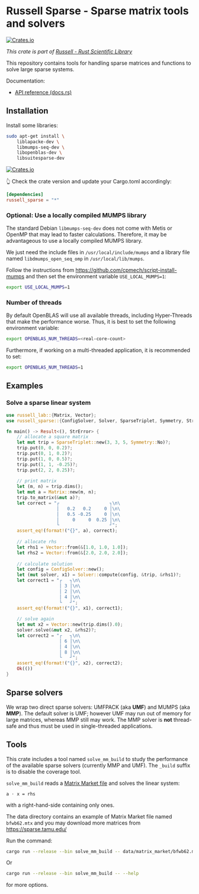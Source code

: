 # Russell Sparse - Sparse matrix tools and solvers

[![Crates.io](https://img.shields.io/crates/v/russell_sparse.svg)](https://crates.io/crates/russell_sparse)

_This crate is part of [Russell - Rust Scientific Library](https://github.com/cpmech/russell)_

This repository contains tools for handling sparse matrices and functions to solve large sparse systems.

Documentation:

- [API reference (docs.rs)](https://docs.rs/russell_sparse)

## Installation

Install some libraries:

```bash
sudo apt-get install \
    liblapacke-dev \
    libmumps-seq-dev \
    libopenblas-dev \
    libsuitesparse-dev
```

[![Crates.io](https://img.shields.io/crates/v/russell_sparse.svg)](https://crates.io/crates/russell_sparse)

👆 Check the crate version and update your Cargo.toml accordingly:

```toml
[dependencies]
russell_sparse = "*"
```

### Optional: Use a locally compiled MUMPS library

The standard Debian `libmumps-seq-dev` does not come with Metis or OpenMP that may lead to faster calculations. Therefore, it may be advantageous to use a locally compiled MUMPS library.

We just need the include files in `/usr/local/include/mumps` and a library file named `libdmumps_open_seq_omp` in `/usr/local/lib/mumps`.

Follow the instructions from https://github.com/cpmech/script-install-mumps and then set the environment variable `USE_LOCAL_MUMPS=1`:

```bash
export USE_LOCAL_MUMPS=1
```

### Number of threads

By default OpenBLAS will use all available threads, including Hyper-Threads that make the performance worse. Thus, it is best to set the following environment variable:

```bash
export OPENBLAS_NUM_THREADS=<real-core-count>
```

Furthermore, if working on a multi-threaded application, it is recommended to set:

```bash
export OPENBLAS_NUM_THREADS=1
```

## Examples

### Solve a sparse linear system

```rust
use russell_lab::{Matrix, Vector};
use russell_sparse::{ConfigSolver, Solver, SparseTriplet, Symmetry, StrError};

fn main() -> Result<(), StrError> {
    // allocate a square matrix
    let mut trip = SparseTriplet::new(3, 3, 5, Symmetry::No)?;
    trip.put(0, 0, 0.2)?;
    trip.put(0, 1, 0.2)?;
    trip.put(1, 0, 0.5)?;
    trip.put(1, 1, -0.25)?;
    trip.put(2, 2, 0.25)?;
    
    // print matrix
    let (m, n) = trip.dims();
    let mut a = Matrix::new(m, n);
    trip.to_matrix(&mut a)?;
    let correct = "┌                   ┐\n\
                   │   0.2   0.2     0 │\n\
                   │   0.5 -0.25     0 │\n\
                   │     0     0  0.25 │\n\
                   └                   ┘";
    assert_eq!(format!("{}", a), correct);
    
    // allocate rhs
    let rhs1 = Vector::from(&[1.0, 1.0, 1.0]);
    let rhs2 = Vector::from(&[2.0, 2.0, 2.0]);
    
    // calculate solution
    let config = ConfigSolver::new();
    let (mut solver, x1) = Solver::compute(config, &trip, &rhs1)?;
    let correct1 = "┌   ┐\n\
                    │ 3 │\n\
                    │ 2 │\n\
                    │ 4 │\n\
                    └   ┘";
    assert_eq!(format!("{}", x1), correct1);
    
    // solve again
    let mut x2 = Vector::new(trip.dims().0);
    solver.solve(&mut x2, &rhs2)?;
    let correct2 = "┌   ┐\n\
                    │ 6 │\n\
                    │ 4 │\n\
                    │ 8 │\n\
                    └   ┘";
    assert_eq!(format!("{}", x2), correct2);
    Ok(())
}
```

## Sparse solvers

We wrap two direct sparse solvers: UMFPACK (aka **UMF**) and MUMPS (aka **MMP**). The default solver is UMF; however UMF may run out of memory for large matrices, whereas MMP still may work. The MMP solver is **not** thread-safe and thus must be used in single-threaded applications.

## Tools

This crate includes a tool named `solve_mm_build` to study the performance of the available sparse solvers (currently MMP and UMF). The `_build` suffix is to disable the coverage tool.

`solve_mm_build` reads a [Matrix Market file](https://math.nist.gov/MatrixMarket/formats.html) and solves the linear system:

```text
a ⋅ x = rhs
```

with a right-hand-side containing only ones.

The data directory contains an example of Matrix Market file named `bfwb62.mtx` and you may download more matrices from https://sparse.tamu.edu/

Run the command:

```bash
cargo run --release --bin solve_mm_build -- data/matrix_market/bfwb62.mtx
```

Or

```bash
cargo run --release --bin solve_mm_build -- --help
```

for more options.
